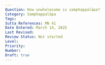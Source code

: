 ```yaml
---
Question: How unwholesome is samphappalāpa?
Category: Samphappalāpa
Tags:
Sutta References: MN 41
Date Entered: March 14, 2025
Last Revised:
Review Status: Not started
Level: 
Priority: 
Number: 
Draft: true
---
```

